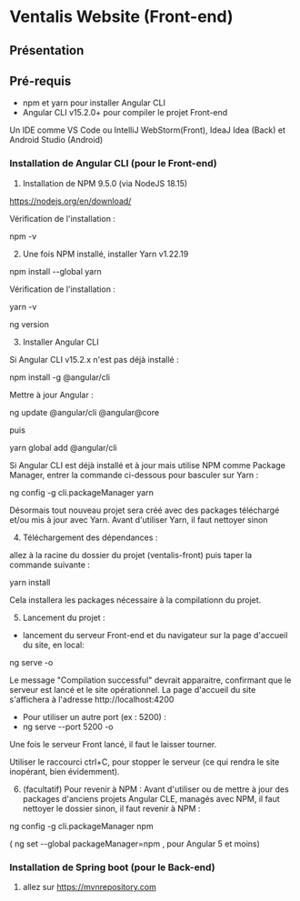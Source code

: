 # Ventalis Website (Front-end)

## Présentation

## Pré-requis
- npm et yarn pour installer Angular CLI
- Angular CLI v15.2.0+ pour compiler le projet Front-end

Un IDE comme VS Code ou IntelliJ WebStorm(Front), IdeaJ Idea (Back) et Android Studio (Android)

### Installation de Angular CLI (pour le Front-end)
1. Installation de NPM 9.5.0 (via NodeJS 18.15)

https://nodejs.org/en/download/

Vérification de l'installation :

npm -v

2. Une fois NPM installé, installer Yarn v1.22.19

npm install --global yarn

Vérification de l'installation :

yarn -v

ng version


3. Installer Angular CLI

Si Angular CLI v15.2.x n'est pas déjà installé :

npm install -g @angular/cli

Mettre à jour Angular :

ng update @angular/cli @angular@core

puis 

yarn global add @angular/cli

Si Angular CLI est déjà installé et à jour mais utilise NPM comme Package Manager, entrer la commande ci-dessous pour basculer sur Yarn :

ng config -g cli.packageManager yarn

Désormais tout nouveau projet sera créé avec des packages téléchargé et/ou mis à jour avec Yarn.
Avant d'utiliser Yarn, il faut nettoyer sinon

4. Téléchargement des dépendances :

allez à la racine du dossier du projet (ventalis-front) puis taper la commande suivante :

yarn install

Cela installera les packages nécessaire à la compilationn du projet.

5. Lancement du projet :

- lancement du serveur Front-end et du navigateur sur la page d'accueil du site, en local:

ng serve -o

Le message "Compilation successful" devrait apparaitre, confirmant que le serveur est lancé et le site opérationnel.
La page d'accueil du site s'affichera à l'adresse http://localhost:4200

- Pour utiliser un autre port (ex : 5200) :
- ng serve --port 5200 -o

Une fois le serveur Front lancé, il faut le laisser tourner.

Utiliser le raccourci ctrl+C, pour stopper le serveur (ce qui rendra le site inopérant, bien évidemment).

6. (facultatif) Pour revenir à NPM :
Avant d'utiliser ou de mettre à jour des packages d'anciens projets Angular CLE, managés avec NPM, il faut nettoyer le dossier sinon, il faut revenir à NPM :

ng config -g cli.packageManager npm

( ng set --global packageManager=npm , pour Angular 5 et moins)

### Installation de Spring boot (pour le Back-end)
1. allez sur https://mvnrepository.com 
